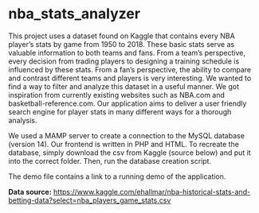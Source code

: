 # nba_stats_analyzer

This project uses a dataset found on Kaggle that contains every NBA player’s stats by game from 1950 to 2018. These basic stats serve as valuable information to both teams and fans. From a team’s perspective, every decision from trading players to designing a training schedule is influenced by these stats. From a fan’s perspective, the ability to compare and contrast different teams and players is very interesting. We wanted to find a way to filter and analyze this dataset in a useful manner. We got inspiration from currently existing websites such as NBA.com and basketball-reference.com. Our application aims to deliver a user friendly search engine for player stats in many different ways for a thorough analysis. 



We used a MAMP server to create a connection to the MySQL database (version 14). Our frontend is written in PHP and HTML. To recreate the database, simply download the csv from Kaggle (source below) and put it into the correct folder. Then, run the database creation script.

The demo file contains a link to a running demo of the application.



**Data source:** https://www.kaggle.com/ehallmar/nba-historical-stats-and-betting-data?select=nba_players_game_stats.csv